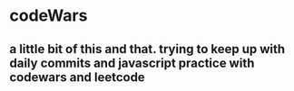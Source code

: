 # codeWars

## a little bit of this and that. trying to keep up with daily commits and javascript practice with codewars and leetcode
